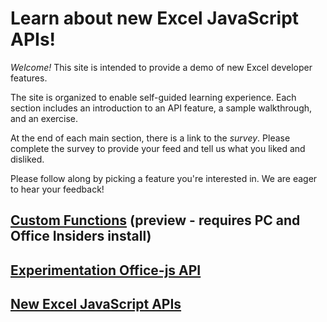 # Learn about new Excel JavaScript APIs!

*Welcome!* This site is intended to provide a demo of new Excel developer features. 

The site is organized to enable self-guided learning experience. Each section includes an introduction to an API feature, a sample walkthrough, and an exercise.  

At the end of each main section, there is a link to the *survey*. Please complete the survey to provide your feed and tell us what you liked and disliked. 

Please follow along by picking a feature you're interested in. We are eager to hear your feedback!

## [Custom Functions](custom-functions/custom-functions.md) (preview - requires PC and Office Insiders install)
## [Experimentation Office-js API](maker/index.md)
## [New Excel JavaScript APIs](api/index.md)




